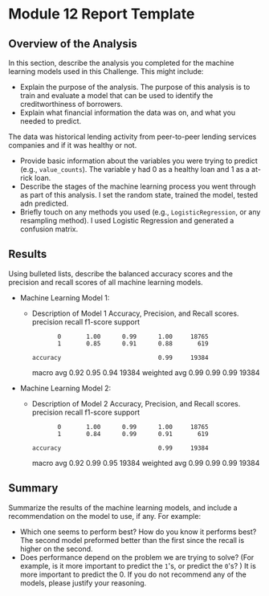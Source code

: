 # Module 12 Report Template

## Overview of the Analysis

In this section, describe the analysis you completed for the machine learning models used in this Challenge. This might include:

- Explain the purpose of the analysis.
  The purpose of this analysis is to train and evaluate a model that can be used to identify the creditworthiness of borrowers.
- Explain what financial information the data was on, and what you needed to predict.

The data was historical lending activity from peer-to-peer lending services companies and if it was healthy or not.

- Provide basic information about the variables you were trying to predict (e.g., `value_counts`).
  The variable y had 0 as a healthy loan and 1 as a at-rick loan.
- Describe the stages of the machine learning process you went through as part of this analysis.
  I set the random state, trained the model, tested adn predicted.
- Briefly touch on any methods you used (e.g., `LogisticRegression`, or any resampling method).
  I used Logistic Regression and generated a confusion matrix.

## Results

Using bulleted lists, describe the balanced accuracy scores and the precision and recall scores of all machine learning models.

- Machine Learning Model 1:

  - Description of Model 1 Accuracy, Precision, and Recall scores.
    precision recall f1-score support

               0       1.00      0.99      1.00     18765
               1       0.85      0.91      0.88       619

        accuracy                           0.99     19384

    macro avg 0.92 0.95 0.94 19384
    weighted avg 0.99 0.99 0.99 19384

- Machine Learning Model 2:

  - Description of Model 2 Accuracy, Precision, and Recall scores.
    precision recall f1-score support

               0       1.00      0.99      1.00     18765
               1       0.84      0.99      0.91       619

        accuracy                           0.99     19384

    macro avg 0.92 0.99 0.95 19384
    weighted avg 0.99 0.99 0.99 19384

## Summary

Summarize the results of the machine learning models, and include a recommendation on the model to use, if any. For example:

- Which one seems to perform best? How do you know it performs best?
  The second model preformed better than the first since the recall is higher on the second.
- Does performance depend on the problem we are trying to solve? (For example, is it more important to predict the `1`'s, or predict the `0`'s? )
  It is more important to predict the 0.
  If you do not recommend any of the models, please justify your reasoning.
